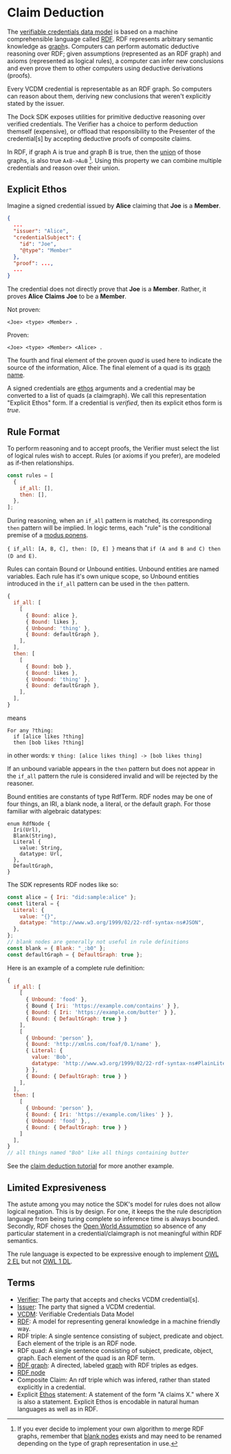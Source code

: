 # Claim Deduction

The [verifiable credentials data model](https://www.w3.org/TR/vc-data-model/) is based on a machine comprehensible language called [RDF](https://www.w3.org/TR/rdf-primer/). RDF represents arbitrary semantic knowledge as [graph](<https://en.wikipedia.org/wiki/Graph_(discrete_mathematics)>)s. Computers can perform automatic deductive reasoning over RDF; given assumptions (represented as an RDF graph) and axioms (represented as logical rules), a computer can infer new conclusions and even prove them to other computers using deductive derivations (proofs).

Every VCDM credential is representable as an RDF graph. So computers can reason about them, deriving new conclusions that weren't explicitly stated by the issuer.

The Dock SDK exposes utilities for primitive deductive reasoning over verified credentials. The Verifier has a choice to perform deduction themself (expensive), or offload that responsibility to the Presenter of the credential[s] by accepting deductive proofs of composite claims.

In RDF, if graph A is true and graph B is true, then the [union](<https://en.wikipedia.org/wiki/Union_(set_theory)>) of those graphs, is also true `A∧B->A∪B` [^1]. Using this property we can combine multiple credentials and reason over their union.

## Explicit Ethos

Imagine a signed credential issued by **Alice** claiming that **Joe** is a **Member**.

```json
{
  ...
  "issuer": "Alice",
  "credentialSubject": {
    "id": "Joe",
    "@type": "Member"
  },
  "proof": ...,
  ...
}
```

The credential does not directly prove that **Joe** is a **Member**. Rather, it proves **Alice** **Claims** **Joe** to be a **Member**.

Not proven:

```nquads
<Joe> <type> <Member> .
```

Proven:

```nquads
<Joe> <type> <Member> <Alice> .
```

The fourth and final element of the proven _quad_ is used here to indicate the source of the information, Alice. The final element of a quad is its [graph name](https://www.w3.org/TR/rdf11-concepts/#dfn-graph-name).

A signed credentials are [ethos](https://en.wikipedia.org/wiki/Modes_of_persuasion#Ethos) arguments and a credential may be converted to a list of quads (a claimgraph). We call this representation "Explicit Ethos" form. If a credential is _verified_, then its explicit ethos form is _true_.

## Rule Format

To perform reasoning and to accept proofs, the Verifier must select the list of logical rules wish to accept. Rules (or axioms if you prefer), are modeled as if-then relationships.

```js
const rules = [
  {
    if_all: [],
    then: [],
  },
];
```

During reasoning, when an `if_all` pattern is matched, its corresponding `then` pattern will be implied. In logic terms, each "rule" is the conditional premise of a [modus ponens](https://en.wikipedia.org/wiki/Modus_ponens).

`{ if_all: [A, B, C], then: [D, E] }` means that `if (A and B and C) then (D and E)`.

Rules can contain Bound or Unbound entities. Unbound entities are named variables. Each rule has it's own unique scope, so Unbound entities introduced in the `if_all` pattern can be used in the `then` pattern.

```js
{
  if_all: [
    [
      { Bound: alice },
      { Bound: likes },
      { Unbound: 'thing' },
      { Bound: defaultGraph },
    ],
  ],
  then: [
    [
      { Bound: bob },
      { Bound: likes },
      { Unbound: 'thing' },
      { Bound: defaultGraph },
    ],
  ],
}
```

means

```
For any ?thing:
  if [alice likes ?thing]
  then [bob likes ?thing]
```

in other words: `∀ thing: [alice likes thing] -> [bob likes thing]`

If an unbound variable appears in the `then` pattern but does not appear in the `if_all` pattern the rule is considered invalid and will be rejected by the reasoner.

Bound entities are constants of type RdfTerm. RDF nodes may be one of four things, an IRI, a blank node, a literal, or the default graph. For those familiar with algebraic datatypes:

```rust,ignore
enum RdfNode {
  Iri(Url),
  Blank(String),
  Literal {
    value: String,
    datatype: Url,
  },
  DefaultGraph,
}
```

The SDK represents RDF nodes like so:

```js
const alice = { Iri: "did:sample:alice" };
const literal = {
  Literal: {
    value: "{}",
    datatype: "http://www.w3.org/1999/02/22-rdf-syntax-ns#JSON",
  },
};
// blank nodes are generally not useful in rule definitions
const blank = { Blank: "_:b0" };
const defaultGraph = { DefaultGraph: true };
```

Here is an example of a complete rule definition:

```js
{
  if_all: [
    [
      { Unbound: 'food' },
      { Bound { Iri: 'https://example.com/contains' } },
      { Bound: { Iri: 'https://example.com/butter' } },
      { Bound: { DefaultGraph: true } }
    ],
    [
      { Unbound: 'person' },
      { Bound: 'http://xmlns.com/foaf/0.1/name' },
      { Literal: {
        value: 'Bob',
        datatype: 'http://www.w3.org/1999/02/22-rdf-syntax-ns#PlainLiteral',
      } },
      { Bound: { DefaultGraph: true } }
    ],
  ],
  then: [
    [
      { Unbound: 'person' },
      { Bound: { Iri: 'https://example.com/likes' } },
      { Unbound: 'food' },,
      { Bound: { DefaultGraph: true } }
    ]
  ],
}
// all things named "Bob" like all things containing butter
```

See the [claim deduction tutorial](tutorial_claim_deduction.html) for more another example.

## Limited Expresiveness

The astute among you may notice the SDK's model for rules does not allow logical negation. This is by design. For one, it keeps the the rule description language from being turing complete so inference time is always bounded. Secondly, RDF choses the [Open World Assumption](https://en.wikipedia.org/wiki/Open-world_assumption) so absence of any particular statement in a credential/claimgraph is not meaningful within RDF semantics.

The rule language is expected to be expressive enough to implement [OWL 2 EL](https://www.w3.org/TR/owl2-profiles/#OWL_2_EL) but not [OWL 1 DL](https://www.w3.org/TR/owl-ref/).

## Terms

- [Verifier](https://www.w3.org/TR/vc-data-model/#dfn-verifier): The party that accepts and checks VCDM credential[s].
- [Issuer](https://www.w3.org/TR/vc-data-model/#dfn-issuer): The party that signed a VCDM credential.
- [VCDM](https://www.w3.org/TR/vc-data-model/): Verifiable Credentials Data Model
- [RDF](https://en.wikipedia.org/wiki/Resource_Description_Framework): A model for representing general knowledge in a machine friendly way.
- RDF triple: A single sentence consisting of subject, predicate and object. Each element of the triple is an RDF node.
- RDF quad: A single sentence consisting of subject, predicate, object, graph. Each element of the quad is an RDF term.
- [RDF graph](https://www.w3.org/TR/rdf-primer/#rdfmodel): A directed, labeled [graph](<https://en.wikipedia.org/wiki/Graph_(discrete_mathematics)>) with RDF triples as edges.
- [RDF node](https://www.w3.org/TR/rdf-primer/#rdfmodel)
- Composite Claim: An rdf triple which was infered, rather than stated explicitly in a credential.
- Explicit [Ethos](https://en.wikipedia.org/wiki/Modes_of_persuasion#Ethos) statement: A statement of the form "A claims X." where X is also a statement. Explicit Ethos is encodable in natural human languages as well as in RDF.

[^1]: If you ever decide to implement your own algorithm to merge RDF graphs, remember that [blank nodes](https://www.w3.org/TR/rdf11-concepts/#section-blank-nodes) exists and may need to be renamed depending on the type of graph representation in use.
